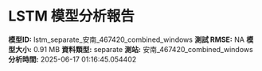 # LSTM 模型分析報告
**模型ID:** lstm_separate_安南_467420_combined_windows
**測試 RMSE:** NA
**模型大小:** 0.91 MB
**資料類型:** separate
**測站:** 安南_467420_combined_windows
**分析時間:** 2025-06-17 01:16:45.054402
